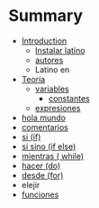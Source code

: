 # Summary

* [Introduction](README.md)
   * [Instalar latino](introduccion/instalar_latino.md)
   * [autores](autores.md)
   * Latino en
* [Teoría](teoria.md)
   * [variables](variables.md)
       * [constantes](constantes.md)
   * [expresiones](expresiones.md)
* [hola mundo](hola_mundo.md)
* [comentarios](comentarios.md)
* [si (if)](si_if.md)
* [si sino (if else)](si_sino_if_else.md)
* [mientras ( while)](mientras__while.md)
* [hacer (do)](hacer_do.md)
* [desde (for)](desde.md)
* elejir
* [funciones](funciones.md)

